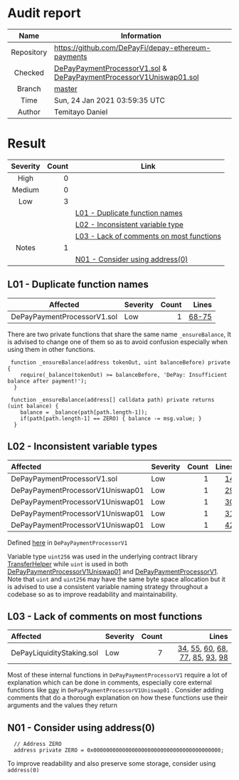 # Audit report

| Name       | Information |
|:----------:|-----------|
| Repository | https://github.com/DePayFi/depay-ethereum-payments |
| Checked    | [DePayPaymentProcessorV1.sol](https://github.com/DePayFi/depay-ethereum-payments/blob/master/contracts/DePayPaymentProcessorV1.sol)  & [DePayPaymentProcessorV1Uniswap01.sol](https://github.com/DePayFi/depay-ethereum-payments/blob/master/contracts/DePayPaymentProcessorV1Uniswap01.sol)|
| Branch     | [master](https://github.com/DePayFi/depay-ethereum-payments) |
| Time       | Sun, 24 Jan 2021 03:59:35 UTC |
| Author     | Temitayo Daniel|

# Result

| Severity | Count     | Link |
|:--------:|----------:|------|
| High     | 0        |       |
|Medium    | 0        |       | 
| Low      | 3         |       |
|||[L01 - Duplicate function names](#L01)|
|||[L02 - Inconsistent  variable type](#L02)|
|||[L03 - Lack of comments on most functions](#L03)|
|Notes     | 1         |      |
|||[N01 - Consider using address(0)](#N01)



## L01 - Duplicate function names

 Affected      | Severity  | Count | Lines |
|:-------------:|:----------|------:|-------:|
| DePayPaymentProcessorV1.sol  | Low    |   1   | [68-75](https://github.com/DePayFi/depay-ethereum-payments/blob/dc5204fb96f9b0f53d733fb89e91e856c1db1dbb/contracts/DePayPaymentProcessorV1.sol#L68l#L68-L75)

There are two private functions that share the same name `_ensureBalance`, It is advised to change one of them so as to avoid confusion especially when using them in other functions.

```solidity 
 function _ensureBalance(address tokenOut, uint balanceBefore) private {
    require(_balance(tokenOut) >= balanceBefore, 'DePay: Insufficient balance after payment!');
  }
```
```solidity
 function _ensureBalance(address[] calldata path) private returns (uint balance) {
    balance = _balance(path[path.length-1]);
    if(path[path.length-1] == ZERO) { balance -= msg.value; }
  }
```

<a name="L02"/>

## L02 - Inconsistent variable types

| Affected        | Severity  | Count | Lines |
|:----------------|:----------|------:|-------:|
| DePayPaymentProcessorV1.sol   | Low    |   1 |[14](https://github.com/DePayFi/depay-ethereum-payments/blob/dc5204fb96f9b0f53d733fb89e91e856c1db1dbb/contracts/DePayPaymentProcessorV1Uniswap01.sol#L14)|
| DePayPaymentProcessorV1Uniswap01 | Low    |   1   |[29](https://github.com/DePayFi/depay-ethereum-payments/blob/dc5204fb96f9b0f53d733fb89e91e856c1db1dbb/contracts/DePayPaymentProcessorV1Uniswap01.sol#L29)|
| DePayPaymentProcessorV1Uniswap01  | Low    |   1   |[30](https://github.com/DePayFi/depay-ethereum-payments/blob/dc5204fb96f9b0f53d733fb89e91e856c1db1dbb/contracts/DePayPaymentProcessorV1Uniswap01.sol#L30)|
| DePayPaymentProcessorV1Uniswap01   | Low    |   1   |[31](https://github.com/DePayFi/depay-ethereum-payments/blob/dc5204fb96f9b0f53d733fb89e91e856c1db1dbb/contracts/DePayPaymentProcessorV1Uniswap01.sol#L31)|
| DePayPaymentProcessorV1Uniswap01  | Low    |   1   |[42](https://github.com/DePayFi/depay-ethereum-payments/blob/dc5204fb96f9b0f53d733fb89e91e856c1db1dbb/contracts/DePayPaymentProcessorV1Uniswap01.sol#L42)|

Defined [here](https://github.com/DePayFi/depay-ethereum-payments/blob/dc5204fb96f9b0f53d733fb89e91e856c1db1dbb/contracts/DePayPaymentProcessorV1.sol#L12) in `DePayPaymentProcessorV1`


Variable type `uint256` was used in the underlying contract library [TransferHelper](https://github.com/DePayFi/depay-ethereum-payments/blob/master/contracts/libraries/TransferHelper.sol) while `uint` is used in both [DePayPaymentProcessorV1Uniswap01](https://github.com/DePayFi/depay-ethereum-payments/blob/master/contracts/DePayPaymentProcessorV1Uniswap01.sol) and [DePayPaymentProcessorV1](https://github.com/DePayFi/depay-ethereum-payments/blob/master/contracts/DePayPaymentProcessorV1.sol). Note that `uint` and `uint256` may have the same byte space allocation but it is advised to use a consistent variable naming strategy throughout a codebase so as to improve readability and maintainability.



<a name="L03"/>

## L03 - Lack of comments on most functions

| Affected        | Severity  | Count | Lines |
|:----------------|:----------|------:|-------:|
| DePayLiquidityStaking.sol   | Low    |   7  |[34](https://github.com/DePayFi/depay-ethereum-payments/blob/dc5204fb96f9b0f53d733fb89e91e856c1db1dbb/contracts/DePayPaymentProcessorV1.sol#L34), [55](https://github.com/DePayFi/depay-ethereum-payments/blob/dc5204fb96f9b0f53d733fb89e91e856c1db1dbb/contracts/DePayPaymentProcessorV1.sol#L55), [60](https://github.com/DePayFi/depay-ethereum-payments/blob/dc5204fb96f9b0f53d733fb89e91e856c1db1dbb/contracts/DePayPaymentProcessorV1.sol#L60), [68](https://github.com/DePayFi/depay-ethereum-payments/blob/dc5204fb96f9b0f53d733fb89e91e856c1db1dbb/contracts/DePayPaymentProcessorV1.sol#L68), [77](https://github.com/DePayFi/depay-ethereum-payments/blob/dc5204fb96f9b0f53d733fb89e91e856c1db1dbb/contracts/DePayPaymentProcessorV1.sol#L77), [85](https://github.com/DePayFi/depay-ethereum-payments/blob/dc5204fb96f9b0f53d733fb89e91e856c1db1dbb/contracts/DePayPaymentProcessorV1.sol#L85), [93](https://github.com/DePayFi/depay-ethereum-payments/blob/dc5204fb96f9b0f53d733fb89e91e856c1db1dbb/contracts/DePayPaymentProcessorV1.sol#L93), [98](https://github.com/DePayFi/depay-ethereum-payments/blob/dc5204fb96f9b0f53d733fb89e91e856c1db1dbb/contracts/DePayPaymentProcessorV1.sol#L98)|

Most of these internal functions in `DePayPaymentProcessorV1`  require a lot of explanation which can be done in comments, especially core external functions like [pay](https://github.com/DePayFi/depay-ethereum-payments/blob/dc5204fb96f9b0f53d733fb89e91e856c1db1dbb/contracts/DePayPaymentProcessorV1Uniswap01.sol#L27) in `DePayPaymentProcessorV1Uniswap01` .
Consider adding comments that do a thorough explanation on how these functions use their arguments and the values they return

<a name="N01"/>

## N01 - Consider using address(0) 

```solidity
  // Address ZERO
  address private ZERO = 0x0000000000000000000000000000000000000000;
```

To improve readability and also preserve some storage, consider using `address(0)`

